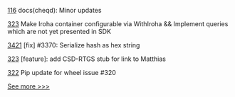 
[116](https://github.com/hyperledger/aries-javascript-docs/pull/116) docs(cheqd): Minor updates

[323](https://github.com/hyperledger/iroha-java/pull/323) Make Iroha container configurable via WithIroha && Implement queries which are not yet presented in SDK

[3421](https://github.com/hyperledger/iroha/pull/3421) [fix] #3370: Serialize hash as hex string

[323](https://github.com/hyperledger/iroha-2-docs/pull/323) [feature]: add CSD-RTGS stub for link to Matthias

[322](https://github.com/hyperledger/iroha-2-docs/pull/322) Pip update for wheel issue #320


[See more >>>](https://start-here.hyperledger.org/pull-requests)
